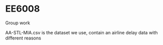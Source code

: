 # EE6008
Group work

AA-STL-MIA.csv is the dataset we use, contain an airline delay data with different reasons
